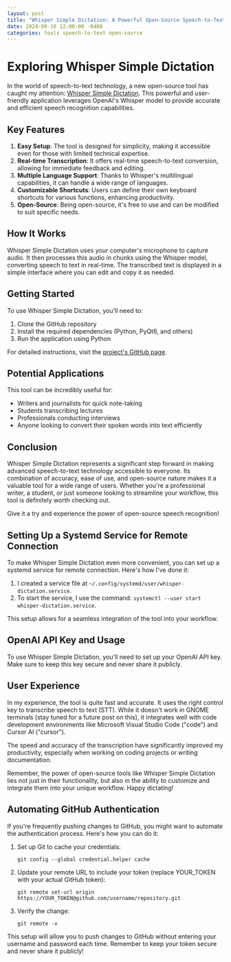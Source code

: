 ```yaml
---
layout: post
title: "Whisper Simple Dictation: A Powerful Open-Source Speech-to-Text Tool"
date: 2024-09-16 12:00:00 -0400
categories: tools speech-to-text open-source
---
```


# Exploring Whisper Simple Dictation

In the world of speech-to-text technology, a new open-source tool has caught my attention: [Whisper Simple Dictation](https://github.com/filyp/whisper-simple-dictation). This powerful and user-friendly application leverages OpenAI's Whisper model to provide accurate and efficient speech recognition capabilities.

## Key Features

1. **Easy Setup**: The tool is designed for simplicity, making it accessible even for those with limited technical expertise.
2. **Real-time Transcription**: It offers real-time speech-to-text conversion, allowing for immediate feedback and editing.
3. **Multiple Language Support**: Thanks to Whisper's multilingual capabilities, it can handle a wide range of languages.
4. **Customizable Shortcuts**: Users can define their own keyboard shortcuts for various functions, enhancing productivity.
5. **Open-Source**: Being open-source, it's free to use and can be modified to suit specific needs.

## How It Works

Whisper Simple Dictation uses your computer's microphone to capture audio. It then processes this audio in chunks using the Whisper model, converting speech to text in real-time. The transcribed text is displayed in a simple interface where you can edit and copy it as needed.

## Getting Started

To use Whisper Simple Dictation, you'll need to:

1. Clone the GitHub repository
2. Install the required dependencies (Python, PyQt6, and others)
3. Run the application using Python

For detailed instructions, visit the [project's GitHub page](https://github.com/filyp/whisper-simple-dictation).

## Potential Applications

This tool can be incredibly useful for:
- Writers and journalists for quick note-taking
- Students transcribing lectures
- Professionals conducting interviews
- Anyone looking to convert their spoken words into text efficiently

## Conclusion

Whisper Simple Dictation represents a significant step forward in making advanced speech-to-text technology accessible to everyone. Its combination of accuracy, ease of use, and open-source nature makes it a valuable tool for a wide range of users. Whether you're a professional writer, a student, or just someone looking to streamline your workflow, this tool is definitely worth checking out.

Give it a try and experience the power of open-source speech recognition!

## Setting Up a Systemd Service for Remote Connection

To make Whisper Simple Dictation even more convenient, you can set up a systemd service for remote connection. Here's how I've done it:

1. I created a service file at `~/.config/systemd/user/whisper-dictation.service`.
2. To start the service, I use the command: `systemctl --user start whisper-dictation.service`.

This setup allows for a seamless integration of the tool into your workflow.

## OpenAI API Key and Usage

To use Whisper Simple Dictation, you'll need to set up your OpenAI API key. Make sure to keep this key secure and never share it publicly.

## User Experience

In my experience, the tool is quite fast and accurate. It uses the right control key to transcribe speech to text (STT). While it doesn't work in GNOME terminals (stay tuned for a future post on this), it integrates well with code development environments like Microsoft Visual Studio Code ("code") and Cursor AI ("cursor").

The speed and accuracy of the transcription have significantly improved my productivity, especially when working on coding projects or writing documentation.

Remember, the power of open-source tools like Whisper Simple Dictation lies not just in their functionality, but also in the ability to customize and integrate them into your unique workflow. Happy dictating!

## Automating GitHub Authentication

If you're frequently pushing changes to GitHub, you might want to automate the authentication process. Here's how you can do it:

1. Set up Git to cache your credentials:
   ```
   git config --global credential.helper cache
   ```

2. Update your remote URL to include your token (replace YOUR_TOKEN with your actual GitHub token):
   ```
   git remote set-url origin https://YOUR_TOKEN@github.com/username/repository.git
   ```

3. Verify the change:
   ```
   git remote -v
   ```

This setup will allow you to push changes to GitHub without entering your username and password each time. Remember to keep your token secure and never share it publicly!
